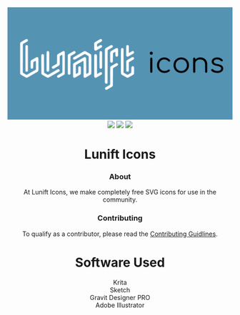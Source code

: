 <div align="center">
<div><img src="https://raw.githubusercontent.com/lunift/icons/main/images/logo.png"></div>
<div>
  <img src="https://img.shields.io/github/v/release/Lunift/icons?style=for-the-badge">
  <img src="https://img.shields.io/github/commit-activity/y/lunift/icons?style=for-the-badge">
  <img src="https://img.shields.io/website?down_color=red&down_message=DOWN&logo=Lunift&style=for-the-badge&up_color=cyan&up_message=UP&url=https%3A%2F%2Flunift.github.io%2Ficons">
</div>
<h1>Lunift Icons</h1>
<h3>About</h3>
<p>At Lunift Icons, we make completely free SVG icons for use in the community.</p>
<h3>Contributing</h3>
To qualify as a contributor, please read the <a href="https://github.com/lunift/icons/blob/main/CONTRIBUTING.md">Contributing Guidlines</a>.

# Software Used
  Krita  
  Sketch  
  Gravit Designer PRO  
  Adobe Illustrator  
</div>
